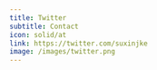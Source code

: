```yaml
---
title: Twitter
subtitle: Contact
icon: solid/at
link: https://twitter.com/suxinjke
image: /images/twitter.png
---
```

